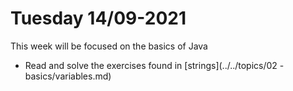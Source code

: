 # Tuesday 14/09-2021

This week will be focused on the basics of Java

- Read and solve the exercises found in [strings](../../topics/02 - basics/variables.md)



